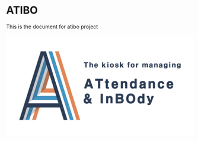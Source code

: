 # ATIBO

This is the document for atibo project

<img src="./assets/images/atibo-1980-1080.png" alt="atibo-1980-1080.png" width="600"/>
